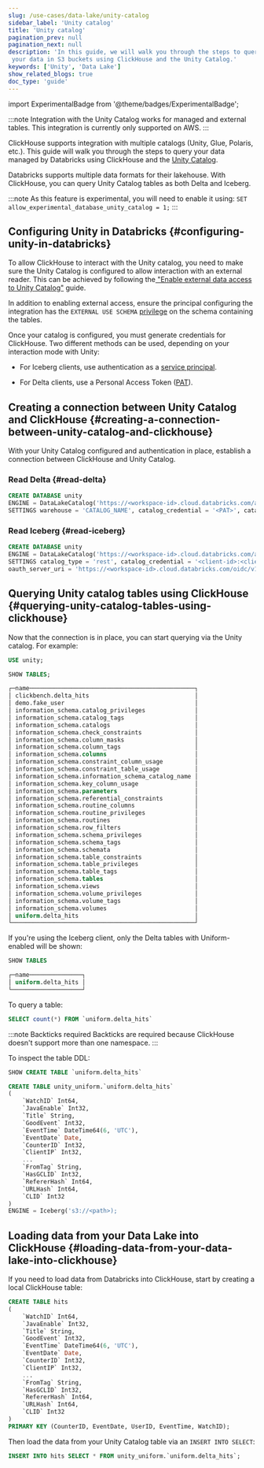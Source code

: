 ```yaml
---
slug: /use-cases/data-lake/unity-catalog
sidebar_label: 'Unity catalog'
title: 'Unity catalog'
pagination_prev: null
pagination_next: null
description: 'In this guide, we will walk you through the steps to query
 your data in S3 buckets using ClickHouse and the Unity Catalog.'
keywords: ['Unity', 'Data Lake']
show_related_blogs: true
doc_type: 'guide'
---
```


import ExperimentalBadge from '@theme/badges/ExperimentalBadge';

<ExperimentalBadge/>

:::note
Integration with the Unity Catalog works for managed and external tables.
This integration is currently only supported on AWS.
:::

ClickHouse supports integration with multiple catalogs (Unity, Glue, Polaris, etc.). This guide will walk you through the steps to query your data managed by Databricks using ClickHouse and the [Unity Catalog](https://www.databricks.com/product/unity-catalog). 

Databricks supports multiple data formats for their lakehouse. With ClickHouse, you can query Unity Catalog tables as both Delta and Iceberg.

:::note
As this feature is experimental, you will need to enable it using:
`SET allow_experimental_database_unity_catalog = 1;`
:::

## Configuring Unity in Databricks {#configuring-unity-in-databricks}

To allow ClickHouse to interact with the Unity catalog, you need to make sure the Unity Catalog is configured to allow interaction with an external reader. This can be achieved by following the[ "Enable external data access to Unity Catalog"](https://docs.databricks.com/aws/en/external-access/admin) guide.

In addition to enabling external access, ensure the principal configuring the integration has the `EXTERNAL USE SCHEMA` [privilege](https://docs.databricks.com/aws/en/external-access/admin#external-schema) on the schema containing the tables.

Once your catalog is configured, you must generate credentials for ClickHouse. Two different methods can be used, depending on your interaction mode with Unity:

* For Iceberg clients, use authentication as a [service principal](https://docs.databricks.com/aws/en/dev-tools/auth/oauth-m2m).

* For Delta clients, use a Personal Access Token ([PAT](https://docs.databricks.com/aws/en/dev-tools/auth/pat)).

## Creating a connection between Unity Catalog and ClickHouse {#creating-a-connection-between-unity-catalog-and-clickhouse}

With your Unity Catalog configured and authentication in place, establish a connection between ClickHouse and Unity Catalog.

### Read Delta {#read-delta}

```sql
CREATE DATABASE unity
ENGINE = DataLakeCatalog('https://<workspace-id>.cloud.databricks.com/api/2.1/unity-catalog')
SETTINGS warehouse = 'CATALOG_NAME', catalog_credential = '<PAT>', catalog_type = 'unity'
```

### Read Iceberg {#read-iceberg}

```sql
CREATE DATABASE unity
ENGINE = DataLakeCatalog('https://<workspace-id>.cloud.databricks.com/api/2.1/unity-catalog/iceberg')
SETTINGS catalog_type = 'rest', catalog_credential = '<client-id>:<client-secret>', warehouse = 'workspace', 
oauth_server_uri = 'https://<workspace-id>.cloud.databricks.com/oidc/v1/token', auth_scope = 'all-apis,sql'
```

## Querying Unity catalog tables using ClickHouse {#querying-unity-catalog-tables-using-clickhouse}

Now that the connection is in place, you can start querying via the Unity catalog. For example:

```sql
USE unity;

SHOW TABLES;

┌─name───────────────────────────────────────────────┐
│ clickbench.delta_hits                              │
│ demo.fake_user                                     │
│ information_schema.catalog_privileges              │
│ information_schema.catalog_tags                    │
│ information_schema.catalogs                        │
│ information_schema.check_constraints               │
│ information_schema.column_masks                    │
│ information_schema.column_tags                     │
│ information_schema.columns                         │
│ information_schema.constraint_column_usage         │
│ information_schema.constraint_table_usage          │
│ information_schema.information_schema_catalog_name │
│ information_schema.key_column_usage                │
│ information_schema.parameters                      │
│ information_schema.referential_constraints         │
│ information_schema.routine_columns                 │
│ information_schema.routine_privileges              │
│ information_schema.routines                        │
│ information_schema.row_filters                     │
│ information_schema.schema_privileges               │
│ information_schema.schema_tags                     │
│ information_schema.schemata                        │
│ information_schema.table_constraints               │
│ information_schema.table_privileges                │
│ information_schema.table_tags                      │
│ information_schema.tables                          │
│ information_schema.views                           │
│ information_schema.volume_privileges               │
│ information_schema.volume_tags                     │
│ information_schema.volumes                         │
│ uniform.delta_hits                                 │
└────────────────────────────────────────────────────┘
```

If you're using the Iceberg client, only the Delta tables with Uniform-enabled will be shown:

```sql
SHOW TABLES

┌─name───────────────┐
│ uniform.delta_hits │
└────────────────────┘
```

To query a table:

```sql
SELECT count(*) FROM `uniform.delta_hits`
```

:::note Backticks required
Backticks are required because ClickHouse doesn't support more than one namespace.
:::

To inspect the table DDL:

```sql
SHOW CREATE TABLE `uniform.delta_hits`

CREATE TABLE unity_uniform.`uniform.delta_hits`
(
    `WatchID` Int64,
    `JavaEnable` Int32,
    `Title` String,
    `GoodEvent` Int32,
    `EventTime` DateTime64(6, 'UTC'),
    `EventDate` Date,
    `CounterID` Int32,
    `ClientIP` Int32,
    ...
    `FromTag` String,
    `HasGCLID` Int32,
    `RefererHash` Int64,
    `URLHash` Int64,
    `CLID` Int32
)
ENGINE = Iceberg('s3://<path>);

```

## Loading data from your Data Lake into ClickHouse {#loading-data-from-your-data-lake-into-clickhouse}

If you need to load data from Databricks into ClickHouse, start by creating a local ClickHouse table:

```sql
CREATE TABLE hits
(
    `WatchID` Int64,
    `JavaEnable` Int32,
    `Title` String,
    `GoodEvent` Int32,
    `EventTime` DateTime64(6, 'UTC'),
    `EventDate` Date,
    `CounterID` Int32,
    `ClientIP` Int32,
    ...
    `FromTag` String,
    `HasGCLID` Int32,
    `RefererHash` Int64,
    `URLHash` Int64,
    `CLID` Int32
)
PRIMARY KEY (CounterID, EventDate, UserID, EventTime, WatchID);
```

Then load the data from your Unity Catalog table via an `INSERT INTO SELECT`:

```sql
INSERT INTO hits SELECT * FROM unity_uniform.`uniform.delta_hits`;
```
